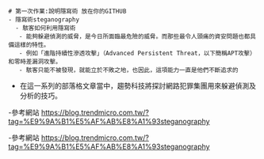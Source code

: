     # 第一次作業:說明隱寫術 放在你的GITHUB
    - 隱寫術steganography
      - 駭客如何利用隱寫術
       - 能夠躲避偵測的威脅，是今日所面臨最危險的威脅。而那些最令人頭痛的資安問題也都具備這樣的特性。
       - 例如「進階持續性滲透攻擊」（Advanced Persistent Threat，以下簡稱APT攻擊） 和零時差漏洞攻擊。
       - 駭客只能不被發現，就能立於不敗之地，也因此，這項能力一直是他們不斷追求的
   
   - 在這一系列的部落格文章當中，趨勢科技將探討網路犯罪集團用來躲避偵測及分析的技巧。
  
  
  
  
  
  
  
  
  -參考網站 https://blog.trendmicro.com.tw/?tag=%E9%9A%B1%E5%AF%AB%E8%A1%93steganography
  
  -參考網站 https://blog.trendmicro.com.tw/?tag=%E9%9A%B1%E5%AF%AB%E8%A1%93steganography
